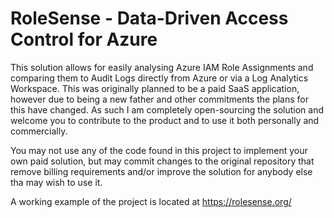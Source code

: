 # RoleSense - Data-Driven Access Control for Azure
This solution allows for easily analysing Azure IAM Role Assignments and comparing them to Audit Logs directly from Azure or via a Log Analytics Workspace. This was originally planned to be a paid SaaS application, however due to being a new father and other commitments the plans for this have changed. As such I am completely open-sourcing the solution and welcome you to contribute to the product and to use it both personally and commercially.

You may not use any of the code found in this project to implement your own paid solution, but may commit changes to the original repository that remove billing requirements and/or improve the solution for anybody else tha may wish to use it.

A working example of the project is located at https://rolesense.org/
